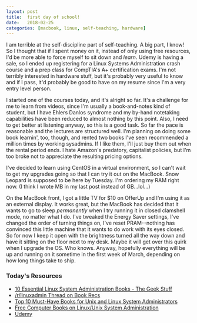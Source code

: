 ```yaml
---
layout: post
title:  first day of school!
date:   2018-02-25
categories: [macbook, linux, self-teaching, hardware]
---
```

I am terrible at the self-discipline part of self-teaching. A big part, I know! So I thought that if I spent money on it, instead of only using free resources, I'd be more able to force myself to sit down and _learn_. Udemy is having a sale, so I ended up registering for a Linux Systems Administration crash course and a prep class for CompTIA's A+ certification exams. I'm not terribly interested in hardware stuff, but it's probably very useful to know and if I pass, it'd probably be good to have on my resume since I'm a very entry level person.

I started one of the courses today, and it's alright so far. It's a challenge for me to learn from videos, since I'm usually a book-and-notes kind of student, but I have Ehlers Danlos syndrome and my by-hand notetaking capabilities have been reduced to almost nothing by this point. Also, I need to get better at listening anyway, so this is a good task. So far the pace is reasonable and the lectures are structured well. I'm planning on doing some book learnin', too, though, and rented two books I've seen recommended a million times by working sysadmins. If I like them, I'll just buy them out when the rental period ends. I hate Amazon's predatory, capitalist policies, but I'm too broke not to appreciate the resulting pricing options.

I've decided to learn using CentOS in a virtual environment, so I can't wait to get my upgrades going so that I can try it out on the MacBook. Snow Leopard is supposed to be here by Tuesday. I'm ordering my RAM right now. (I think I wrote MB in my last post instead of GB...lol...) 

On the MacBook front, I got a little TV for $10 on OfferUp and I'm using it as an external display. It works great, but the MacBook has decided that it wants to go to sleep _permanently_ when I try running it in closed clamshell mode, no matter what I do. I've tweaked the Energy Saver settings, I've changed the order of turning things on, I've reset PRAM--nothing has convinced this little machine that it wants to do work with its eyes closed. So for now I keep it open with the brightness turned all the way down and have it sitting on the floor next to my desk. Maybe it will get over this quirk when I upgrade the OS. Who knows. Anyway, hopefully everything will be up and running on it sometime in the first week of March, depending on how long things take to ship.

### Today's Resources
* [10 Essential Linux System Administration Books - The Geek Stuff](https://www.thegeekstuff.com/2014/01/linux-sysadmin-books/)
* [/r/linuxadmin Thread on Book Recs](https://www.reddit.com/r/linuxadmin/comments/3fsdvl/good_books_on_linux_sysadmin/)
* [Top 10 Must-Have Books for Unix and Linux System Administrators](http://www.adminschoice.com/top-10-must-have-books-for-unix-and-linux-administartors)
* [Free Computer Books on Linux/Unix System Administration](http://freecomputerbooks.com/unixSystemAdministrationBooks.html)
* [Udemy](http://udemy.com)
